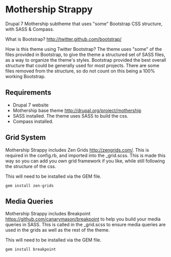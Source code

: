 Mothership Strappy
==========

Drupal 7 Mothership subtheme that uses "some" Bootstrap CSS structure, with SASS &amp; Compass.

What is Bootstrap? http://twitter.github.com/bootstrap/

How is this theme using Twitter Bootstrap?
The theme uses "some" of the files provided in Bootstrap, to give the theme a structured set of SASS files, as a way to organize the theme's styles. Bootstrap provided the best overall structure that could be generally used for most projects. There are some files removed from the structure, so do not count on this being a 100% working Bootstrap.

## Requirements

* Drupal 7 website
* Mothership base theme http://drupal.org/project/mothership
* SASS installed. The theme uses SASS to build the css.
* Compass installed.

## Grid System

Mothership Strappy includes Zen Grids http://zengrids.com/. This is required in the config.rb, and imported into the _grid.scss. This is made this way so you can add you own grid framework if you like, while still following the structure of the css.

This will need to be installed via the GEM file.

`gem install zen-grids`

## Media Queries

Mothership Strappy includes Breakpoint https://github.com/canarymason/breakpoint to help you build your media queries in SASS. This is called in the _grid.scss to ensure media queries are used in the grids as well as the rest of the theme.

This will need to be installed via the GEM file.

`gem install breakpoint`